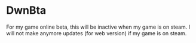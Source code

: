 # DwnBta
For my game online beta, this will be inactive when my game is on steam. I will not make anymore updates (for web version) if my game is on steam.
